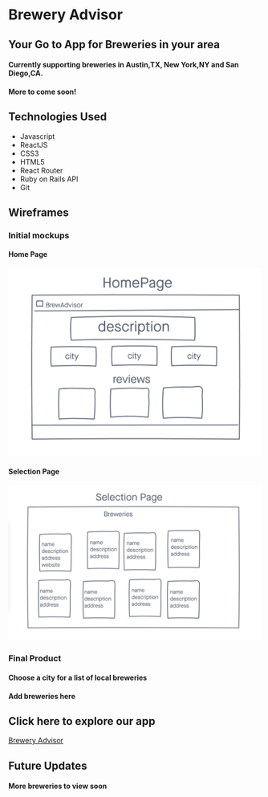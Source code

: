 # Brewery Advisor

## Your Go to App for Breweries in your area

#### Currently supporting breweries in Austin,TX, New York,NY and San Diego,CA.

#### More to come soon!

## Technologies Used

- Javascript
- ReactJS
- CSS3
- HTML5
- React Router
- Ruby on Rails API
- Git

## Wireframes

### Initial mockups

#### Home Page

![](src/images/hp_wireframe.png)

#### Selection Page

![](src/images/sp_wireframe.png)

### Final Product

#### Choose a city for a list of local breweries

#### Add breweries here

## Click here to explore our app

<a href="https://google.com/" target="_blank">Brewery Advisor</a>

## Future Updates

#### More breweries to view soon
